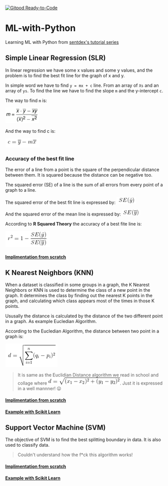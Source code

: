 [![Gitpod Ready-to-Code](https://img.shields.io/badge/Gitpod-Ready--to--Code-blue?logo=gitpod)](https://gitpod.io/#https://github.com/KhanShaheb34/ML-with-Python) 

# ML-with-Python
Learning ML with Python from [sentdex's tutorial series](https://www.youtube.com/playlist?list=PLQVvvaa0QuDfKTOs3Keq_kaG2P55YRn5v)

## Simple Linear Regression (SLR)
In linear regression we have some x values and some y values, and the problem is to find the best fit line for the graph of x and y.

In simple word we have to find `y = mx + c` line. From an array of `Xs` and an array of `ys`. To find the line we have to find the slope `m` and the y-intercept `c`.

The way to find `m` is:

![SLR Slope](/Images/slr-slope.png)

And the way to find c is:

![SLR y-intercept](/Images/slr-y-intercept.png)

### Accuracy of the best fit line
The error of a line from a point is the square of the perpendicular distance between them. It is squared because the distance can be negative too.

The squared error (SE) of a line is the sum of all errors from every point of a graph to a line.

The squared error of the best fit line is expressed by: ![SE(best-fit-line)](/Images/se-bfl.png)

And the squared error of the mean line is expressed by: ![SE(mean-line)](/Images/se-meanline.png)

According to **R Squared Theory** the accuracy of a best fite line is:

![R-squared Theory](/Images/r-squared.png)

#### [Implimentation from scratch](/simple_linear_regression/Simple_Linear_Regression.ipynb)

## K Nearest Neighbors (KNN)
When a dataset is classified in some groups in a graph, the K Nearest Neighbors or KNN is used to determine the class of a new point in the graph. It determines the class by finding out the nearest K points in the graph, and calculating which class appears most of the times in those K points.

Ususally the distance is calculated by the distance of the two different point in a graph. As example Eucledian Algorithm.

According to the Eucledian Algorithm, the distance between two point in a graph is:

![Euclidean Distance](/Images/euclid_dist.png)

> It is same as the Euclidian Distance algorithm we read in school and collage where ![Two Dimensional Euclidean Distance](/Images/euclid_dist_simp.gif). Just it is expressed in a well mannner! 😛

#### [Implimentation from scratch](/k_nearest_neighbors/K_Nearest_Neighbors.ipynb)
#### [Example with Scikit Learn](/using_sklearn/k_nearest_neighbors/K_Nearest_Neighbors.ipynb)

## Support Vector Machine (SVM)
The objective of SVM is to find the best splitting boundary in data. It is also used to classify data.

> Couldn't understand how the f\*ck this algorithm works!

#### [Implimentation from scratch](/support_vector_machine/support_vector_machine.ipynb)
#### [Example with Scikit Learn](/using_sklearn/support_vector_machine/Support_Vector_Machine.ipynb)

